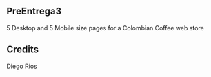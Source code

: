 ## PreEntrega3

5 Desktop and 5 Mobile size pages for a Colombian Coffee web store
 
## Credits
Diego Rios

